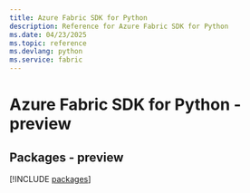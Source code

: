 ```yaml
---
title: Azure Fabric SDK for Python
description: Reference for Azure Fabric SDK for Python
ms.date: 04/23/2025
ms.topic: reference
ms.devlang: python
ms.service: fabric
---
```

# Azure Fabric SDK for Python - preview
## Packages - preview
[!INCLUDE [packages](fabric-index.md)]